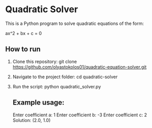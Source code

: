 # Quadratic Solver

This is a Python program to solve quadratic equations of the form:

ax^2 + bx + c = 0

## How to run

1. Clone this repository:
   git clone https://github.com/olyastokolos01/quadratic-equation-solver.git

2. Navigate to the project folder: cd quadratic-solver
3. Run the script: python quadratic_solver.py
   ## Example usage:
   Enter coefficient a: 1
Enter coefficient b: -3
Enter coefficient c: 2
Solution: (2.0, 1.0)
